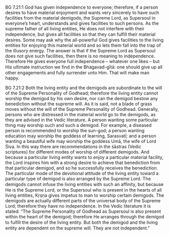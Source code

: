BG 7.21:1	God has given independence to everyone; therefore, if a person desires to have material enjoyment and wants very sincerely to have such facilities from the material demigods, the Supreme Lord, as Supersoul in everyone’s heart, understands and gives facilities to such persons. As the supreme father of all living entities, He does not interfere with their independence, but gives all facilities so that they can fulﬁll their material desires. Some may ask why the all-powerful God gives facilities to the living entities for enjoying this material world and so lets them fall into the trap of the illusory energy. The answer is that if the Supreme Lord as Supersoul does not give such facilities, then there is no meaning to independence. Therefore He gives everyone full independence – whatever one likes – but His ultimate instruction we ﬁnd in the Bhagavad-gītā: one should give up all other engagements and fully surrender unto Him. That will make man happy.

BG 7.21:2	Both the living entity and the demigods are subordinate to the will of the Supreme Personality of Godhead; therefore the living entity cannot worship the demigod by his own desire, nor can the demigod bestow any benediction without the supreme will. As it is said, not a blade of grass moves without the will of the Supreme Personality of Godhead. Generally, persons who are distressed in the material world go to the demigods, as they are advised in the Vedic literature. A person wanting some particular thing may worship such and such a demigod. For example, a diseased person is recommended to worship the sun-god; a person wanting education may worship the goddess of learning, Sarasvatī; and a person wanting a beautiful wife may worship the goddess Umā, the wife of Lord Śiva. In this way there are recommendations in the śāstras (Vedic scriptures) for different modes of worship of different demigods. And because a particular living entity wants to enjoy a particular material facility, the Lord inspires him with a strong desire to achieve that benediction from that particular demigod, and so he successfully receives the benediction. The particular mode of the devotional attitude of the living entity toward a particular type of demigod is also arranged by the Supreme Lord. The demigods cannot infuse the living entities with such an afﬁnity, but because He is the Supreme Lord, or the Supersoul who is present in the hearts of all living entities, Kṛṣṇa gives impetus to man to worship certain demigods. The demigods are actually different parts of the universal body of the Supreme Lord; therefore they have no independence. In the Vedic literature it is stated: “The Supreme Personality of Godhead as Supersoul is also present within the heart of the demigod; therefore He arranges through the demigod to fulﬁll the desire of the living entity. But both the demigod and the living entity are dependent on the supreme will. They are not independent.”